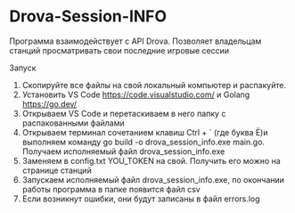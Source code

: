 # Drova-Session-INFO
Программа взаимодействует с API Drova. Позволяет владельцам станций просматривать свои последние игровые сессии

Запуск

1. Скопируйте все файлы на свой локальный компьютер и распакуйте.
2. Установить VS Code https://code.visualstudio.com/ и Golang https://go.dev/
3. Открываем VS Code и перетаскиваем в него папку с распакованными файлами
4. Открываем терминал сочетанием клавиш Ctrl + ` (где буква Ё)и выполняем команду go build -o drova_session_info.exe main.go. Получаем исполняемый файл drova_session_info.exe 
5. Заменяем в config.txt YOU_TOKEN на свой. Получить его можно на странице станций
6. Запускаем исполняемый файл drova_session_info.exe, по окончании работы программа в папке появится файл csv
7. Если возникнут ошибки, они будут записаны в файл errors.log
